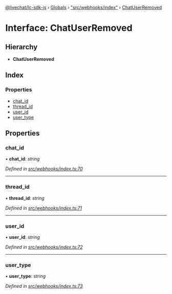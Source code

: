[@livechat/lc-sdk-js](../README.md) › [Globals](../globals.md) › ["src/webhooks/index"](../modules/_src_webhooks_index_.md) › [ChatUserRemoved](_src_webhooks_index_.chatuserremoved.md)

# Interface: ChatUserRemoved

## Hierarchy

* **ChatUserRemoved**

## Index

### Properties

* [chat_id](_src_webhooks_index_.chatuserremoved.md#chat_id)
* [thread_id](_src_webhooks_index_.chatuserremoved.md#thread_id)
* [user_id](_src_webhooks_index_.chatuserremoved.md#user_id)
* [user_type](_src_webhooks_index_.chatuserremoved.md#user_type)

## Properties

###  chat_id

• **chat_id**: *string*

*Defined in [src/webhooks/index.ts:70](https://github.com/livechat/lc-sdk-js/blob/21d7a55/src/webhooks/index.ts#L70)*

___

###  thread_id

• **thread_id**: *string*

*Defined in [src/webhooks/index.ts:71](https://github.com/livechat/lc-sdk-js/blob/21d7a55/src/webhooks/index.ts#L71)*

___

###  user_id

• **user_id**: *string*

*Defined in [src/webhooks/index.ts:72](https://github.com/livechat/lc-sdk-js/blob/21d7a55/src/webhooks/index.ts#L72)*

___

###  user_type

• **user_type**: *string*

*Defined in [src/webhooks/index.ts:73](https://github.com/livechat/lc-sdk-js/blob/21d7a55/src/webhooks/index.ts#L73)*
